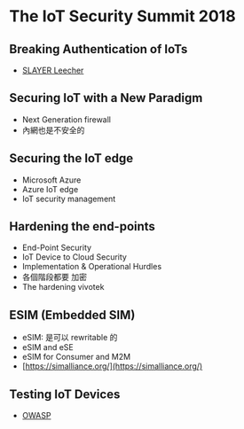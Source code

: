 # The IoT Security Summit 2018

## Breaking Authentication of IoTs
  * [SLAYER Leecher](https://hackstech465904485.wordpress.com/2018/04/10/x-slayer-leecher-v0-5/)

## Securing IoT with a New Paradigm
  * Next Generation firewall
  * 內網也是不安全的

## Securing the IoT edge
  * Microsoft Azure
  * Azure IoT edge
  * IoT security management

## Hardening the end-points
  * End-Point Security
  * IoT Device to Cloud Security
  * Implementation & Operational Hurdles
  * 各個階段都要 加密
  * The hardening vivotek

## ESIM (Embedded SIM)
  * eSIM: 是可以 rewritable 的
  * eSIM and eSE
  * eSIM for Consumer and M2M
  * [https://simalliance.org/](https://simalliance.org/)

## Testing IoT Devices
  * [OWASP](https://www.owasp.org)



